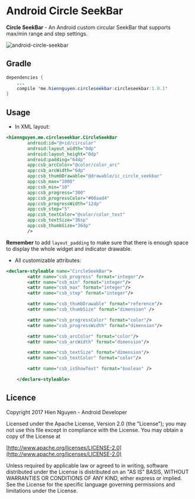 # Android Circle SeekBar

**Circle SeekBar** - An Android custom circular SeekBar that supports max/min range and step
settings.

![android-circle-seekbar](https://raw.githubusercontent.com/vhnguyen1001/android-circle-seekbar/master/art/art_demo.png)

## Gradle

```java
dependencies {
	...
	compile 'me.hiennguyen.circleseekbar:circleseekbar:1.0.1'
}
```

## Usage

* In XML layout:

```xml
<hiennguyen.me.circleseekbar.CircleSeekBar
        android:id="@+id/circular"
        android:layout_width="0dp"
        android:layout_height="0dp"
        android:padding="64dp"
        app:csb_arcColor="@color/color_arc"
        app:csb_arcWidth="6dp"
        app:csb_thumbDrawable="@drawable/ic_circle_seekbar"
        app:csb_max="1000"
        app:csb_min="10"
        app:csb_progress="300"
        app:csb_progressColor="#00aad4"
        app:csb_progressWidth="12dp"
        app:csb_step="5"
        app:csb_textColor="@color/color_text"
        app:csb_textSize="36sp"
        app:csb_thumbSize="36dp"
        />
```
**Remember** to add `layout_padding` to make sure that there is enough space to display the whole widget and indicator drawable.

* All customizable attributes:

```xml
<declare-styleable name="CircleSeekBar">
        <attr name="csb_progress" format="integer"/>
        <attr name="csb_min" format="integer"/>
        <attr name="csb_max" format="integer"/>
        <attr name="csb_step" format="integer"/>

        <attr name="csb_thumbDrawable" format="reference"/>
        <attr name="csb_thumbSize" format="dimension" />

        <attr name="csb_progressColor" format="color"/>
        <attr name="csb_progressWidth" format="dimension"/>

        <attr name="csb_arcColor" format="color"/>
        <attr name="csb_arcWidth" format="dimension"/>

        <attr name="csb_textSize" format="dimension"/>
        <attr name="csb_textColor" format="color"/>

        <attr name="csb_isShowText" format="boolean" />

    </declare-styleable>
```

## Licence
Copyright 2017 Hien Nguyen - Android Developer

Licensed under the Apache License, Version 2.0 (the "License");
you may not use this file except in compliance with the License.
You may obtain a copy of the License at

[http://www.apache.org/licenses/LICENSE-2.0](http://www.apache.org/licenses/LICENSE-2.0)

Unless required by applicable law or agreed to in writing, software
distributed under the License is distributed on an "AS IS" BASIS,
WITHOUT WARRANTIES OR CONDITIONS OF ANY KIND, either express or implied.
See the License for the specific language governing permissions and
limitations under the License.
